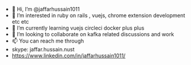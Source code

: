 - 👋 Hi, I’m @jaffarhussain1011
- 👀 I’m interested in ruby on rails , vuejs, chrome extension development etc etc
- 🌱 I’m currently learning vuejs circleci docker plus plus
- 💞️ I’m looking to collaborate on kafka related discussions and work
- 📫 You can reach me through 
- skype: jaffar.hussain.nust
- https://www.linkedin.com/in/jaffarhussain1011/

<!---
jaffarhussain1011/jaffarhussain1011 is a ✨ special ✨ repository because its `README.md` (this file) appears on your GitHub profile.
You can click the Preview link to take a look at your changes.
--->
